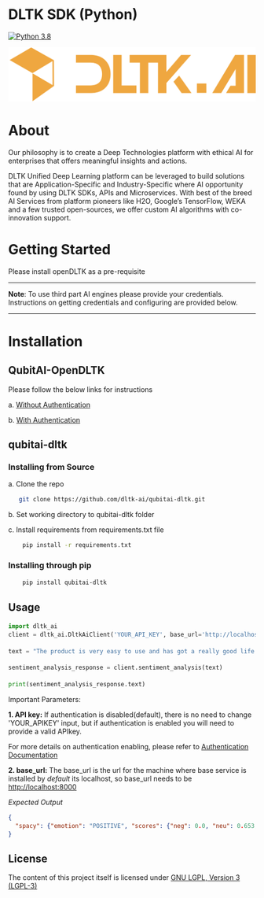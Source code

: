 # DLTK SDK (Python)
[![Python 3.8](https://img.shields.io/badge/python-3.8-blue.svg)](https://www.python.org/downloads/release/python-380/)


[![DLTK Logo](dltk.png)](https://dltk.ai/)

# About

Our philosophy is to create a Deep Technologies platform with ethical AI for enterprises that offers meaningful insights and actions. 

DLTK Unified Deep Learning platform can be leveraged to build solutions that are Application-Specific and Industry-Specific where AI opportunity found by using DLTK SDKs, APIs and Microservices. With best of the breed AI Services from platform pioneers like H2O, Google’s TensorFlow, WEKA and a few trusted open-sources, we offer custom AI algorithms with co-innovation support. 

# Getting Started

Please install openDLTK as a pre-requisite

---
**Note**: To use third part AI engines please provide your credentials. Instructions on getting credentials and configuring are provided below.

---
# Installation

## QubitAI-OpenDLTK

Please follow the below links for instructions

a. [Without Authentication](https://github.com/dltk-ai/openDLTK)

b. [With Authentication](https://github.com/dltk-ai/openDLTK)

## qubitai-dltk

### Installing from Source

a. Clone the repo

```sh
   git clone https://github.com/dltk-ai/qubitai-dltk.git
``` 
b. Set working directory to qubitai-dltk folder

c. Install requirements from requirements.txt file

```sh
    pip install -r requirements.txt
```

### Installing through pip
```sh
    pip install qubitai-dltk
```
## Usage

```python
import dltk_ai
client = dltk_ai.DltkAiClient('YOUR_API_KEY', base_url='http://localhost:8000')

text = "The product is very easy to use and has got a really good life expectancy."

sentiment_analysis_response = client.sentiment_analysis(text)

print(sentiment_analysis_response.text)
```

Important Parameters:

**1. API key:**
If authentication is disabled(default), there is no need to change 'YOUR_APIKEY' input, but if authentication is enabled you will need to provide a valid APIkey. 

For more details on authentication enabling, please refer to [Authentication Documentation](docs/auth.md)

**2. base_url:**
The base_url is the url for the machine where base service is installed by _default_ its localhost, so base_url needs to be [http://localhost:8000]()

_Expected Output_
```json
{
  "spacy": {"emotion": "POSITIVE", "scores": {"neg": 0.0, "neu": 0.653, "pos": 0.347, "compound": 0.7496}}
}
```

## License

The content of this project itself is licensed under [GNU LGPL, Version 3 (LGPL-3)](https://github.com/dltk-ai/qubitai-dltk/blob/master/LICENSE)
